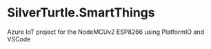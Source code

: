 # SilverTurtle.SmartThings

Azure IoT project for the NodeMCUv2 ESP8266 using PlatformIO and VSCode
